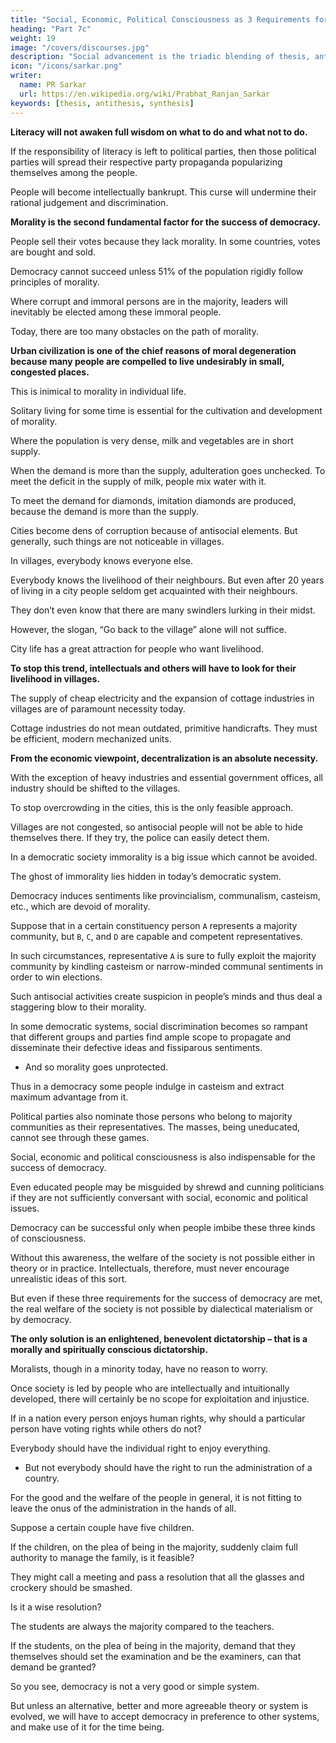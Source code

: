 ```yaml
---
title: "Social, Economic, Political Consciousness as 3 Requirements for Democracy"
heading: "Part 7c"
weight: 19
image: "/covers/discourses.jpg"
description: "Social advancement is the triadic blending of thesis, antithesis and synthesis."
icon: "/icons/sarkar.png"
writer:
  name: PR Sarkar
  url: https://en.wikipedia.org/wiki/Prabhat_Ranjan_Sarkar
keywords: [thesis, antithesis, synthesis]
---
```




**Literacy will not awaken full wisdom on what to do and what not to do.**

If the responsibility of literacy is left to political parties, then those political parties will spread their respective party propaganda popularizing themselves among the people. 

People will become intellectually bankrupt. This curse will undermine their rational judgement and discrimination. 

<!-- Nevertheless, education is of prime importance. Without education democracy can never be successful. -->

**Morality is the second fundamental factor for the success of democracy.**

People sell their votes because they lack morality. In some countries, votes are bought and sold.

<!-- Can we call it democracy? Is it not a farce? -->

Democracy cannot succeed unless 51% of the population rigidly follow principles of morality. 

Where corrupt and immoral persons are in the majority, leaders will inevitably be elected among these immoral people.

Today, there are too many obstacles on the path of morality.

**Urban civilization is one of the chief reasons of moral degeneration because many people are compelled to live undesirably in small, congested places.** 

This is inimical to morality in individual life. 

Solitary living for some time is essential for the cultivation and development of morality. 

Where the population is very dense, milk and vegetables are in short supply.

<!-- , and these are indispensable for healthy survival.  -->

When the demand is more than the supply, adulteration goes unchecked. To meet the deficit in the supply of milk, people mix water with it. 

To meet the demand for diamonds, imitation diamonds are produced, because the demand is more than the supply. 

Cities become dens of corruption because of antisocial elements. But generally, such things are not noticeable in villages.

In villages, everybody knows everyone else. 

Everybody knows the livelihood of their neighbours. But even after 20 years of living in a city people seldom get acquainted with their neighbours. 

They don’t even know that there are many swindlers lurking in their midst. 

However, the slogan, “Go back to the village” alone will not suffice.

City life has a great attraction for people who want livelihood. 

**To stop this trend, intellectuals and others will have to look for their livelihood in villages.**

The supply of cheap electricity and the expansion of cottage industries in villages are of paramount necessity today.

Cottage industries do not mean outdated, primitive handicrafts. They must be efficient, modern mechanized units.

**From the economic viewpoint, decentralization is an absolute necessity.**

With the exception of heavy industries and essential government offices, all industry should be shifted to the villages. 

To stop overcrowding in the cities, this is the only feasible approach. 

Villages are not congested, so antisocial people will not be able to hide themselves there. If they try, the police can easily detect them.

In a democratic society immorality is a big issue which cannot be avoided. 

<!-- Some people say that if mustard seeds are sprinkled over any person possessed by a ghost, the ghost takes to its heels.

But if the ghost hides in the mustard seeds themselves, then of course there is not the ghost of a chance of escape from the ghost. -->

The ghost of immorality lies hidden in today’s democratic system.

Democracy induces sentiments like provincialism, communalism, casteism, etc., which are devoid of morality. 

Suppose that in a certain constituency person `A` represents a majority community, but `B`, `C`, and `D` are capable and competent representatives. 

In such circumstances, representative `A` is sure to fully exploit the majority community by kindling casteism or narrow-minded communal sentiments in order to win elections.

Such antisocial activities create suspicion in people’s minds and thus deal a staggering blow to their morality. 

In some democratic systems, social discrimination becomes so rampant that different groups and parties find ample scope to propagate and disseminate their defective ideas and fissiparous sentiments. 
- And so morality goes unprotected.

Thus in a democracy some people indulge in casteism and extract maximum advantage from it.

Political parties also nominate those persons who belong to majority communities as their representatives. The masses, being uneducated, cannot see through these games.



Social, economic and political consciousness is also indispensable for the success of democracy. 

Even educated people may be misguided by shrewd and cunning politicians if they are not sufficiently conversant with social, economic and political issues. 

Democracy can be successful only when people imbibe these three kinds of consciousness. 

Without this awareness, the welfare of the society is not possible either in theory or in practice. Intellectuals, therefore, must never encourage unrealistic ideas of this sort.

But even if these three requirements for the success of democracy are met, the real welfare of the society is not possible by dialectical materialism or by democracy.

**The only solution is an enlightened, benevolent dictatorship – that is a morally and spiritually conscious dictatorship.**

Moralists, though in a minority today, have no reason to worry. 

Once society is led by people who are intellectually and intuitionally developed, there will certainly be no scope for exploitation and injustice.

If in a nation every person enjoys human rights, why should a particular person have voting rights while others do not? 

<!-- After all, this world is the common inheritance of all, and every human being has the right to enjoy and utilize all mundane, supramundane and spiritual resources.  -->

Everybody should have the individual right to enjoy everything.
- But not everybody should have the right to run the administration of a country. 

For the good and the welfare of the people in general, it is not fitting to leave the onus of the administration in the hands of all. 

Suppose a certain couple have five children. 

<!-- All of them are happy and comfortable in the family. But  -->

If the children, on the plea of being in the majority, suddenly claim full authority to manage the family, is it feasible? 

They might call a meeting and pass a resolution that all the glasses and crockery should be smashed.

Is it a wise resolution? 


The students are always the majority compared to the teachers. 

If the students, on the plea of being in the majority, demand that they themselves should set the examination and be the examiners, can that demand be granted? 

So you see, democracy is not a very good or simple system. 

But unless an alternative, better and more agreeable theory or system is evolved, we will have to accept democracy in preference to other systems, and make use of it for the time being.
